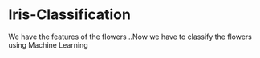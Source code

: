 # Iris-Classification
We have the features of the flowers ..Now we have to classify the flowers using Machine Learning
